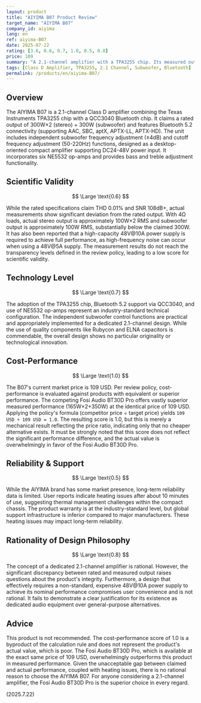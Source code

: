 ```yaml
---
layout: product
title: "AIYIMA B07 Product Review"
target_name: "AIYIMA B07"
company_id: aiyima
lang: en
ref: aiyima-B07
date: 2025-07-22
rating: [3.6, 0.6, 0.7, 1.0, 0.5, 0.8]
price: 109
summary: "A 2.1-channel amplifier with a TPA3255 chip. Its measured output is significantly below the nominal specifications. The existence of a vastly superior alternative at an identical price point results in poor actual value."
tags: [Class D Amplifier, TPA3255, 2.1 Channel, Subwoofer, Bluetooth]
permalink: /products/en/aiyima-B07/
---
```


## Overview

The AIYIMA B07 is a 2.1-channel Class D amplifier combining the Texas Instruments TPA3255 chip with a QCC3040 Bluetooth chip. It claims a rated output of 300W×2 (stereo) + 300W (subwoofer) and features Bluetooth 5.2 connectivity (supporting AAC, SBC, aptX, APTX-LL, APTX-HD). The unit includes independent subwoofer frequency adjustment (±4dB) and cutoff frequency adjustment (50-220Hz) functions, designed as a desktop-oriented compact amplifier supporting DC24-48V power input. It incorporates six NE5532 op-amps and provides bass and treble adjustment functionality.

## Scientific Validity

$$ \Large \text{0.6} $$

While the rated specifications claim THD 0.01% and SNR 108dB+, actual measurements show significant deviation from the rated output. With 4Ω loads, actual stereo output is approximately 100W×2 RMS and subwoofer output is approximately 100W RMS, substantially below the claimed 300W. It has also been reported that a high-capacity 48V@10A power supply is required to achieve full performance, as high-frequency noise can occur when using a 48V@5A supply. The measurement results do not reach the transparency levels defined in the review policy, leading to a low score for scientific validity.

## Technology Level

$$ \Large \text{0.7} $$

The adoption of the TPA3255 chip, Bluetooth 5.2 support via QCC3040, and use of NE5532 op-amps represent an industry-standard technical configuration. The independent subwoofer control functions are practical and appropriately implemented for a dedicated 2.1-channel design. While the use of quality components like Rubycon and ELNA capacitors is commendable, the overall design shows no particular originality or technological innovation.

## Cost-Performance

$$ \Large \text{1.0} $$

The B07's current market price is 109 USD. Per review policy, cost-performance is evaluated against products with equivalent or superior performance. The competing Fosi Audio BT30D Pro offers vastly superior measured performance (165W×2+350W) at the identical price of 109 USD. Applying the policy's formula (competitor price ÷ target price) yields `109 USD ÷ 109 USD = 1.0`. The resulting score is 1.0, but this is merely a mechanical result reflecting the price ratio, indicating only that no cheaper alternative exists. It must be strongly noted that this score does not reflect the significant performance difference, and the actual value is overwhelmingly in favor of the Fosi Audio BT30D Pro.

## Reliability & Support

$$ \Large \text{0.5} $$

While the AIYIMA brand has some market presence, long-term reliability data is limited. User reports indicate heating issues after about 10 minutes of use, suggesting thermal management challenges within the compact chassis. The product warranty is at the industry-standard level, but global support infrastructure is inferior compared to major manufacturers. These heating issues may impact long-term reliability.

## Rationality of Design Philosophy

$$ \Large \text{0.8} $$

The concept of a dedicated 2.1-channel amplifier is rational. However, the significant discrepancy between rated and measured output raises questions about the product's integrity. Furthermore, a design that effectively requires a non-standard, expensive 48V@10A power supply to achieve its nominal performance compromises user convenience and is not rational. It fails to demonstrate a clear justification for its existence as dedicated audio equipment over general-purpose alternatives.

## Advice

This product is not recommended. The cost-performance score of 1.0 is a byproduct of the calculation rule and does not represent the product's actual value, which is poor. The Fosi Audio BT30D Pro, which is available at the exact same price of 109 USD, overwhelmingly outperforms this product in measured performance. Given the unacceptable gap between claimed and actual performance, coupled with heating issues, there is no rational reason to choose the AIYIMA B07. For anyone considering a 2.1-channel amplifier, the Fosi Audio BT30D Pro is the superior choice in every regard.

(2025.7.22)
